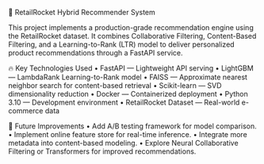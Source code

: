 🛒 RetailRocket Hybrid Recommender System

This project implements a production-grade recommendation engine using the RetailRocket dataset.
It combines Collaborative Filtering, Content-Based Filtering, and a Learning-to-Rank (LTR) model to deliver personalized product recommendations through a FastAPI service.

🔥 Key Technologies Used
	•	FastAPI — Lightweight API serving
	•	LightGBM — LambdaRank Learning-to-Rank model
	•	FAISS — Approximate nearest neighbor search for content-based retrieval
	•	Scikit-learn — SVD dimensionality reduction
	•	Docker — Containerized deployment
	•	Python 3.10 — Development environment
	•	RetailRocket Dataset — Real-world e-commerce data


🎯 Future Improvements
	•	Add A/B testing framework for model comparison.
	•	Implement online feature store for real-time inference.
	•	Integrate more metadata into content-based modeling.
	•	Explore Neural Collaborative Filtering or Transformers for improved recommendations.